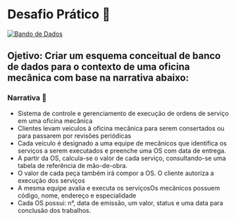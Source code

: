 # Desafio Prático 🧩
[![Bando de Dados](https://img.shields.io/badge/Desafio-Banco%20de%20Dados-orange)](https://github.com/Brunosoustr/Bootcamp_DIO-Heineken-IA_Aplicada_a_Dados/tree/main/Projeto%20Oficina%20-%20Modelo%20Conceitual%20de%20Banco%20de%20Dados)
## Ojetivo: Criar um esquema conceitual de banco de dados para o contexto de uma oficina mecânica com base na narrativa abaixo:

### Narrativa 🧾
 - Sistema de controle e gerenciamento de execução de ordens de serviço em uma oficina mecânica
 - Clientes levam veículos à oficina mecânica para serem consertados ou para passarem por revisões periódicas 
 - Cada veículo é designado a uma equipe de mecânicos que identifica os serviços a serem executados e preenche uma OS com data de entrega. 
 - A partir da OS, calcula-se o valor de cada serviço, consultando-se uma tabela de referência de mão-de-obra.
 - O valor de cada peça também irá compor a OS. O cliente autoriza a execução dos serviços 
 - A mesma equipe avalia e executa os serviçosOs mecânicos possuem código, nome, endereço e especialidade 
 - Cada OS possui: n°, data de emissão, um valor, status e uma data para conclusão dos trabalhos. 
